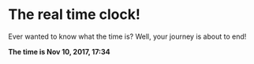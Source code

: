 # The real time clock!

Ever wanted to know what the time is? Well, your journey is about to end!

**The time is Nov 10, 2017, 17:34**